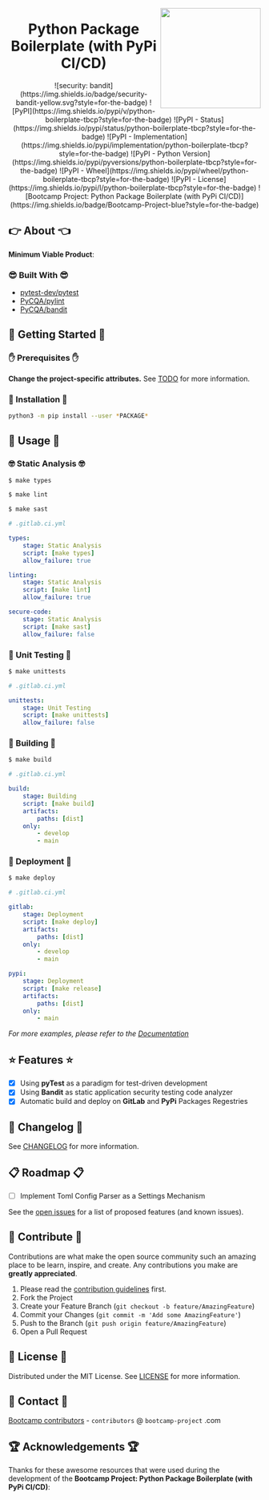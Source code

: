 <a href="https://bootcamp-project.com/" target="_blank"><img src="https://bootcamp-project.com/images/logo.png" align="right" height="200" /></a>

<h1 align="center">Python Package Boilerplate (with PyPi CI/CD)</h1>

<div align="center">
![security: bandit](https://img.shields.io/badge/security-bandit-yellow.svg?style=for-the-badge)
![PyPI](https://img.shields.io/pypi/v/python-boilerplate-tbcp?style=for-the-badge)
![PyPI - Status](https://img.shields.io/pypi/status/python-boilerplate-tbcp?style=for-the-badge)
![PyPI - Implementation](https://img.shields.io/pypi/implementation/python-boilerplate-tbcp?style=for-the-badge)
![PyPI - Python Version](https://img.shields.io/pypi/pyversions/python-boilerplate-tbcp?style=for-the-badge)
![PyPI - Wheel](https://img.shields.io/pypi/wheel/python-boilerplate-tbcp?style=for-the-badge)
![PyPI - License](https://img.shields.io/pypi/l/python-boilerplate-tbcp?style=for-the-badge)
![Bootcamp Project: Python Package Boilerplate (with PyPi CI/CD)](https://img.shields.io/badge/Bootcamp-Project-blue?style=for-the-badge)
</div>

## 👉 About 👈

**Minimum Viable Product**:

### 😎 Built With 😎

- [pytest-dev/pytest](https://github.com/pytest-dev/pytest/)
- [PyCQA/pylint](https://github.com/PyCQA/pylint)
- [PyCQA/bandit](https://github.com/PyCQA/bandit)

## 📖 Getting Started 📖

### ✋ Prerequisites ✋

**Change the project-specific attributes.** See [TODO](TODO.md) for more information.

### 💪 Installation 💪

```bash
python3 -m pip install --user *PACKAGE*
```

## 🚀 Usage 🚀

### 🤓 Static Analysis 🤓

```bash
$ make types
```

```bash
$ make lint
```

```bash
$ make sast
```

```yml
# .gitlab.ci.yml

types:
    stage: Static Analysis
    script: [make types]
    allow_failure: true

linting:
    stage: Static Analysis
    script: [make lint]
    allow_failure: true

secure-code:
    stage: Static Analysis
    script: [make sast]
    allow_failure: false
```

### 🧐 Unit Testing 🧐

```bash
$ make unittests
```

```yml
# .gitlab.ci.yml

unittests:
    stage: Unit Testing
    script: [make unittests]
    allow_failure: false
```

### 🤩 Building 🤩

```bash
$ make build
```

```yml
# .gitlab.ci.yml

build:
    stage: Building
    script: [make build]
    artifacts:
        paths: [dist]
    only:
        - develop
        - main
```

### 🥳 Deployment 🥳

```bash
$ make deploy
```

```yml
# .gitlab.ci.yml

gitlab:
    stage: Deployment
    script: [make deploy]
    artifacts:
        paths: [dist]
    only:
        - develop
        - main

pypi:
    stage: Deployment
    script: [make release]
    artifacts:
        paths: [dist]
    only:
        - main
```

_For more examples, please refer to the [Documentation](https://howto-python-package.rtfm.page)_

## ⭐️ Features ⭐️

- [x] Using **pyTest** as a paradigm for test-driven development
- [x] Using **Bandit** as static application security testing code analyzer
- [x] Automatic build and deploy on **GitLab** and **PyPi** Packages Regestries

## 📑 Changelog 📑

See [CHANGELOG](CHANGELOG) for more information.

## 📋 Roadmap 📋

- [ ] Implement Toml Config Parser as a Settings Mechanism

See the [open issues](https://gitlab.com/the-bootcamp-project/boilerplates/python-package/-/issues) for a list of proposed features (and known issues).

## 🤝 Contribute 🤝

Contributions are what make the open source community such an amazing place to be learn, inspire, and create. Any contributions you make are **greatly appreciated**.

1. Please read the [contribution guidelines](docs/_media/code_of_conduct.md) first.
2. Fork the Project
3. Create your Feature Branch (`git checkout -b feature/AmazingFeature`)
4. Commit your Changes (`git commit -m 'Add some AmazingFeature'`)
5. Push to the Branch (`git push origin feature/AmazingFeature`)
6. Open a Pull Request

## 📜 License 📜

Distributed under the MIT License. See [LICENSE](LICENSE) for more information.

## 💌 Contact 💌

[Bootcamp contributors](https://bootcamp-project.com/) - `contributors` @ `bootcamp-project` .com

## 🏆 Acknowledgements 🏆

Thanks for these awesome resources that were used during the development of the **Bootcamp Project: Python Package Boilerplate (with PyPi CI/CD)**:
